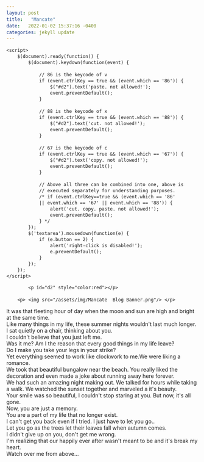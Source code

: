 ```yaml
---
layout: post
title:   "Mancate"
date:   2022-01-02 15:37:16 -0400
categories: jekyll update
---
```

<html>

<head>
	<script src=
"https://ajax.googleapis.com/ajax/libs/jquery/3.4.1/jquery.min.js">
	</script>
	<style>
		#geek {
			padding: 65px 0;
		}
	</style>

	<script>
		$(document).ready(function() {
			$(document).keydown(function(event) {

				// 86 is the keycode of v
				if (event.ctrlKey == true && (event.which == '86')) {
					$("#d2").text('paste. not allowed!');
					event.preventDefault();
				}

				// 88 is the keycode of x
				if (event.ctrlKey == true && (event.which == '88')) {
					$("#d2").text('cut. not allowed!');
					event.preventDefault();
				}

				// 67 is the keycode of c
				if (event.ctrlKey == true && (event.which == '67')) {
					$("#d2").text('copy. not allowed!');
					event.preventDefault();
				}

				// Above all three can be combined into one, above is
				// executed separately for understanding purposes.
				/* if (event.ctrlKey==true && (event.which == '86'
				|| event.which == '67' || event.which == '88')) {
					alert('cut. copy. paste. not allowed!');
					event.preventDefault();
				} */
			});
			$('textarea').mousedown(function(e) {
				if (e.button == 2) {
					alert('right-click is disabled!');
					e.preventDefault();
				}
			});
		});
	</script>
</head>

<body>
	
			<p id="d2" style="color:red"></p>

		<p> <img src="/assets/img/Mancate  Blog Banner.png"/> </p>


It was that fleeting hour of day when the moon and sun are high and bright at the same time. <br>
Like many things in my life, these summer nights wouldn't last much longer.<br>
I sat quietly on a chair, thinking about you. <br>
I couldn't believe that you just left me. <br>
Was it me? Am I the reason that every good things in my life leave? <br>
Do I make you take your legs in your strike?<br>
Yet everything seemed to work like clockwork to me.We were liking a romance.<br>
We took that beautiful bungalow near the beach. You really liked the decoration and even made a joke about running away here forever. <br>
We had such an amazing night making out. We talked for hours while taking a walk. We watched the sunset together and marveled a it's beauty. <br>
Your smile was so beautiful, I couldn't stop staring at you. But now, it's all gone. <br>
Now, you are just a memory.<br>
You are a part of my life that no longer exist. <br>
I can't get you back even if I tried. I just have to let you go..<br>
Let you go as the trees let their leaves fall when autumn comes.<br>
I didn't give up on you, don't get me wrong.<br>
I'm realizing that our happily ever after wasn't meant to be and it's break my heart.<br>
Watch over me from above...<br>
